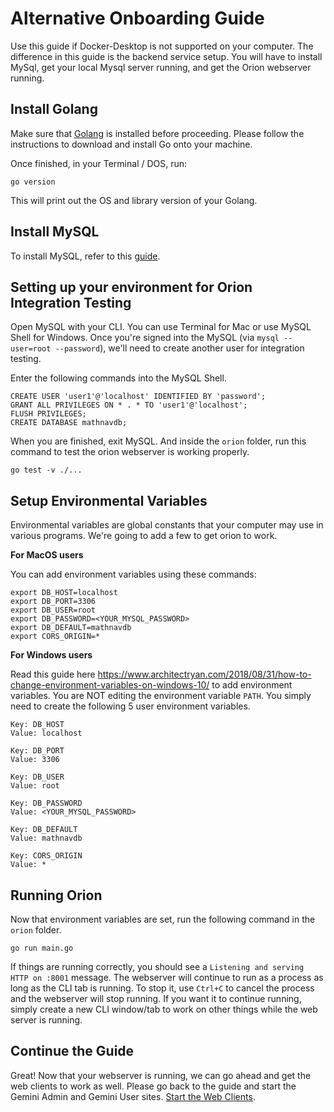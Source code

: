 # Alternative Onboarding Guide

Use this guide if Docker-Desktop is not supported on your computer. The difference in this guide is the backend service setup. You will have to install MySql, get your local Mysql server running, and get the Orion webserver running.

## Install Golang

Make sure that [Golang](https://golang.org/) is installed before proceeding. Please follow the instructions to download and install Go onto your machine.

Once finished, in your Terminal / DOS, run:
```
go version
```
This will print out the OS and library version of your Golang.

## Install MySQL

To install MySQL, refer to this [guide](../../resources/install_mysql/guide.md).

## Setting up your environment for Orion Integration Testing

Open MySQL with your CLI. You can use Terminal for Mac or use MySQL Shell for Windows. Once you're signed into the MySQL (via `mysql --user=root --password`), we'll need to create another user for integration testing.

Enter the following commands into the MySQL Shell.

```unix
CREATE USER 'user1'@'localhost' IDENTIFIED BY 'password';
GRANT ALL PRIVILEGES ON * . * TO 'user1'@'localhost';
FLUSH PRIVILEGES;
CREATE DATABASE mathnavdb;
```

When you are finished, exit MySQL. And inside the `orion` folder, run this command to test the orion webserver is working properly.

```unix
go test -v ./...
```

## Setup Environmental Variables

Environmental variables are global constants that your computer may use in various programs. We're going to add a few to get orion to work.

**For MacOS users**

You can add environment variables using these commands:

```unix
export DB_HOST=localhost
export DB_PORT=3306
export DB_USER=root
export DB_PASSWORD=<YOUR_MYSQL_PASSWORD>
export DB_DEFAULT=mathnavdb
export CORS_ORIGIN=*
```

**For Windows users**

Read this guide here <https://www.architectryan.com/2018/08/31/how-to-change-environment-variables-on-windows-10/> to add environment variables. You are NOT editing the environment variable `PATH`. You simply need to create the following 5 user environment variables.

```unix
Key: DB_HOST
Value: localhost

Key: DB_PORT
Value: 3306

Key: DB_USER
Value: root

Key: DB_PASSWORD
Value: <YOUR_MYSQL_PASSWORD>

Key: DB_DEFAULT
Value: mathnavdb

Key: CORS_ORIGIN
Value: *
```

## Running Orion

Now that environment variables are set, run the following command in the `orion` folder.

```unix
go run main.go
```

If things are running correctly, you should see a `Listening and serving HTTP on :8001` message. The webserver will continue to run as a process as long as the CLI tab is running. To stop it, use `Ctrl+C` to cancel the process and the webserver will stop running. If you want it to continue running, simply create a new CLI window/tab to work on other things while the web server is running.

## Continue the Guide

Great! Now that your webserver is running, we can go ahead and get the web clients to work as well. Please go back to the guide and start the Gemini Admin and Gemini User sites. [Start the Web Clients](./guide.md#starting-gemini-admin).